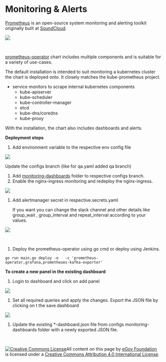 # Monitoring & Alerts

​[Prometheus](https://github.com/prometheus) is an open-source system monitoring and alerting toolkit originally built at [SoundCloud](https://soundcloud.com/).

![](https://gblobscdn.gitbook.com/assets%2F-MERG\_iQW5oN4ukgXP8K%2F-MGrw8HGOm3l\_f8x\_z\_k%2F-MGrwL-4kKqpAxJeuFs6%2Fimage.png?alt=media\&token=5abd97b1-ed7e-4431-8b19-05990306b7c6)

​

​[prometheus-operator](https://github.com/egovernments/eGov-infraOps/tree/master/helm/charts/backbone-services/prometheus-operator) chart includes multiple components and is suitable for a variety of use-cases.

The default installation is intended to suit monitoring a kubernetes cluster the chart is deployed onto. It closely matches the kube-prometheus project.

* service monitors to scrape internal kubernetes components
  * kube-apiserver
  * kube-scheduler
  * kube-controller-manager
  * etcd
  * kube-dns/coredns
  * kube-proxy

With the installation, the chart also includes dashboards and alerts.

**Deployment steps**

1. Add environment variable to the respective env config file

![](https://gblobscdn.gitbook.com/assets%2F-MERG\_iQW5oN4ukgXP8K%2F-MGrw8HGOm3l\_f8x\_z\_k%2F-MGrwTLM-FUSNONevMC\_%2Fimage.png?alt=media\&token=74b8862b-6559-4eeb-9c62-d6e6b135f259)

Update the configs branch (like for qa.yaml added qa branch)

1. Add [monitoring-dashboards](https://github.com/egovernments/configs/tree/master/monitoring-dashboards) folder to respective configs branch.
2. Enable the nginx-ingress monitoring and redeploy the nginx-ingress.

![](https://gblobscdn.gitbook.com/assets%2F-MERG\_iQW5oN4ukgXP8K%2F-MGrw8HGOm3l\_f8x\_z\_k%2F-MGrwh6EjT8WevJDyZlZ%2Fimage.png?alt=media\&token=ae3f08ef-c717-4542-8f4b-94ae24a354c8)

1.  Add alertmanager secret in respective.secrets.yaml

    If you want you can change the slack channel and other details like group\_wait , group\_interval and repeat\_interval according to your values.

![](https://gblobscdn.gitbook.com/assets%2F-MERG\_iQW5oN4ukgXP8K%2F-MGrw8HGOm3l\_f8x\_z\_k%2F-MGrwr0B56IGjJ6WoQ\_P%2Fimage.png?alt=media\&token=757e1fbe-3ccb-4365-a5b9-2b29134946bc)

​

1. Deploy the prometheus-operator using go cmd or deploy using Jenkins.

```
go run main.go deploy -e   -c 'prometheus-operator,grafana,prometheues-kafka-exporter'
```

**To create a new panel in the existing dashboard**

1. Login to dashboard and click on add panel

![](https://gblobscdn.gitbook.com/assets%2F-MERG\_iQW5oN4ukgXP8K%2F-MGrw8HGOm3l\_f8x\_z\_k%2F-MGrxHZVT0kM\_QOnu\_qT%2Fimage.png?alt=media\&token=51014ac7-993c-4a98-8478-6de51133f090)

1. Set all required queries and apply the changes. Export the JSON file by clicking on t the save dashboard

![](https://gblobscdn.gitbook.com/assets%2F-MERG\_iQW5oN4ukgXP8K%2F-MGrw8HGOm3l\_f8x\_z\_k%2F-MGrxSGhocrCKvWfVyjF%2Fimage.png?alt=media\&token=9a694df7-f8be-4186-a928-2b39e25e2706)

1. Update the existing \*-dashboard.json file from configs monitoring-dashboards folder with a newly exported JSON file.

​

[![Creative Commons License](https://i.creativecommons.org/l/by/4.0/80x15.png)​](http://creativecommons.org/licenses/by/4.0/)All content on this page by [eGov Foundation](https://egov.org.in/) is licensed under a [Creative Commons Attribution 4.0 International License](http://creativecommons.org/licenses/by/4.0/).
